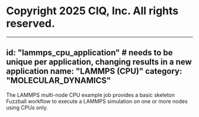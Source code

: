# Copyright 2025 CIQ, Inc. All rights reserved.
---
id: "lammps_cpu_application" # needs to be **unique** per application, changing results in a new application
name: "LAMMPS (CPU)"
category: "MOLECULAR_DYNAMICS"
---
The LAMMPS multi-node CPU example job provides a basic skeleton Fuzzball workflow to execute a LAMMPS simulation on one or more nodes using CPUs only.

